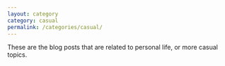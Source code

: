 ```yaml
---
layout: category
category: casual
permalink: /categories/casual/
---
```

These are the blog posts that are related to personal life, or more casual topics.
